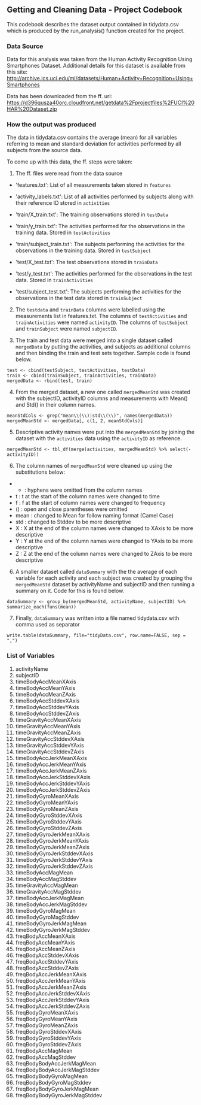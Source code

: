 ## Getting and Cleaning Data - Project Codebook

This codebook describes the dataset output contained in tidydata.csv which is produced by the run_analysis() function created for the project.

### Data Source

Data for this analysis was taken from the Human Activity Recognition Using Smartphones Dataset. Additional details for this dataset is available from this site: http://archive.ics.uci.edu/ml/datasets/Human+Activity+Recognition+Using+Smartphones

Data has been downloaded from the ff. url: https://d396qusza40orc.cloudfront.net/getdata%2Fprojectfiles%2FUCI%20HAR%20Dataset.zip

### How the output was produced

The data in tidydata.csv contains the average (mean) for all variables referring to mean and standard deviation for activities performed by all subjects from the source data.

To come up with this data, the ff. steps were taken:

1. The ff. files were read from the data source

  * 'features.txt': List of all measurements taken stored in `features`
  * 'activity_labels.txt': List of all activities performed by subjects along with their reference ID stored in `activities`

  * 'train/X_train.txt': The training observations stored in `testData`
  * 'train/y_train.txt': The activities performed for the observations in the training data. Stored in `testActivities`
  * 'train/subject_train.txt': The subjects performing the activities for the observations in the training data. Stored in `testSubject`

  * 'test/X_test.txt': The test observations stored in `trainData`
  * 'test/y_test.txt': The activities performed for the observations in the test data. Stored in `trainActivities`
  * 'test/subject_test.txt': The subjects performing the activities for the observations in the test data stored in `trainSubject` 
  
2. The `testdata` and `trainData` columns were labelled using the measurements list in features.txt. The columns of `testActivities` and `trainActivities` were named `activityID`. The columns of `testSubject` and `trainSubject` were named `subjectID`.

3. The train and test data were merged into a single dataset called `mergedData` by putting the activities, and subjects as additional columns and then binding the train and test sets together. Sample code is found below.

```
test <- cbind(testSubject, testActivities, testData)
train <- cbind(trainSubject, trainActivities, trainData)
mergedData <- rbind(test, train)
```

4. From the merged dataset, a new one called `mergedMeanStd` was created with the subjectID, activityID columns and measurements with Mean() and Std() in their column names.

```
meanStdCols <- grep("mean\\(\\)|std\\(\\)", names(mergedData))
mergedMeanStd <- mergedData[, c(1, 2, meanStdCols)]
```

5. Descriptive activity names were put into the `mergedMeanStd` by joining the dataset with the `activities` data using the `activityID` as reference.

```
mergedMeanStd <- tbl_df(merge(activities, mergedMeanStd) %>% select(-activityID))
```

6. The column names of `mergedMeanStd` were cleaned up using the substitutions below:

  * - : hyphens were omitted from the column names
  * t : t at the start of the column names were changed to time
  * f : f at the start of column names were changed to frequency
  * () : open and close parentheses were omitted
  * mean : changed to Mean for follow naming format (Camel Case)
  * std : changed to Stddev to be more descriptive
  * X : X at the end of the column names were changed to XAxis to be more descriptive
  * Y : Y at the end of the column names were changed to YAxis to be more descriptive
  * Z : Z at the end of the column names were changed to ZAxis to be more descriptive 
  
6. A smaller dataset called `dataSummary` with the the average of each variable for each activity and each subject was created by grouping the `mergedMeanStd` dataset by activityName and subjectID and then running a summary on it. Code for this is found below.

```
dataSummary <- group_by(mergedMeanStd, activityName, subjectID) %>% summarize_each(funs(mean))
```

7. Finally, `dataSummary` was written into a file named tidydata.csv with comma used as separator

```
write.table(dataSummary, file="tidyData.csv", row.name=FALSE, sep = ",")
```
  
### List of Variables

1. activityName
2. subjectID
3. timeBodyAccMeanXAxis
4. timeBodyAccMeanYAxis
5. timeBodyAccMeanZAxis
6. timeBodyAccStddevXAxis
7. timeBodyAccStddevYAxis
8. timeBodyAccStddevZAxis
9. timeGravityAccMeanXAxis
10. timeGravityAccMeanYAxis
11. timeGravityAccMeanZAxis
12. timeGravityAccStddevXAxis
13. timeGravityAccStddevYAxis
14. timeGravityAccStddevZAxis
15. timeBodyAccJerkMeanXAxis
16. timeBodyAccJerkMeanYAxis
17. timeBodyAccJerkMeanZAxis
18. timeBodyAccJerkStddevXAxis
19. timeBodyAccJerkStddevYAxis
20. timeBodyAccJerkStddevZAxis
21. timeBodyGyroMeanXAxis
22. timeBodyGyroMeanYAxis
23. timeBodyGyroMeanZAxis
24. timeBodyGyroStddevXAxis
25. timeBodyGyroStddevYAxis
26. timeBodyGyroStddevZAxis
27. timeBodyGyroJerkMeanXAxis
28. timeBodyGyroJerkMeanYAxis
29. timeBodyGyroJerkMeanZAxis
30. timeBodyGyroJerkStddevXAxis
31. timeBodyGyroJerkStddevYAxis
32. timeBodyGyroJerkStddevZAxis
33. timeBodyAccMagMean
34. timeBodyAccMagStddev
35. timeGravityAccMagMean
36. timeGravityAccMagStddev
37. timeBodyAccJerkMagMean
38. timeBodyAccJerkMagStddev
39. timeBodyGyroMagMean
40. timeBodyGyroMagStddev
41. timeBodyGyroJerkMagMean
42. timeBodyGyroJerkMagStddev
43. freqBodyAccMeanXAxis
44. freqBodyAccMeanYAxis
45. freqBodyAccMeanZAxis
46. freqBodyAccStddevXAxis
47. freqBodyAccStddevYAxis
48. freqBodyAccStddevZAxis
49. freqBodyAccJerkMeanXAxis
50. freqBodyAccJerkMeanYAxis
51. freqBodyAccJerkMeanZAxis
52. freqBodyAccJerkStddevXAxis
53. freqBodyAccJerkStddevYAxis
54. freqBodyAccJerkStddevZAxis
55. freqBodyGyroMeanXAxis
56. freqBodyGyroMeanYAxis
57. freqBodyGyroMeanZAxis
58. freqBodyGyroStddevXAxis
59. freqBodyGyroStddevYAxis
60. freqBodyGyroStddevZAxis
61. freqBodyAccMagMean
62. freqBodyAccMagStddev
63. freqBodyBodyAccJerkMagMean
64. freqBodyBodyAccJerkMagStddev
65. freqBodyBodyGyroMagMean
66. freqBodyBodyGyroMagStddev
67. freqBodyBodyGyroJerkMagMean
68. freqBodyBodyGyroJerkMagStddev
